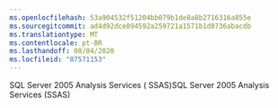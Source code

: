 ```yaml
---
ms.openlocfilehash: 53a904532f51204bb079b1de8a8b2716316a855e
ms.sourcegitcommit: ad4d92dce894592a259721a1571b1d8736abacdb
ms.translationtype: MT
ms.contentlocale: pt-BR
ms.lasthandoff: 08/04/2020
ms.locfileid: "87571153"
---
```

<span data-ttu-id="0758b-101">SQL Server 2005 Analysis Services \( SSAS\)</span><span class="sxs-lookup"><span data-stu-id="0758b-101">SQL Server 2005 Analysis Services \(SSAS\)</span></span>
